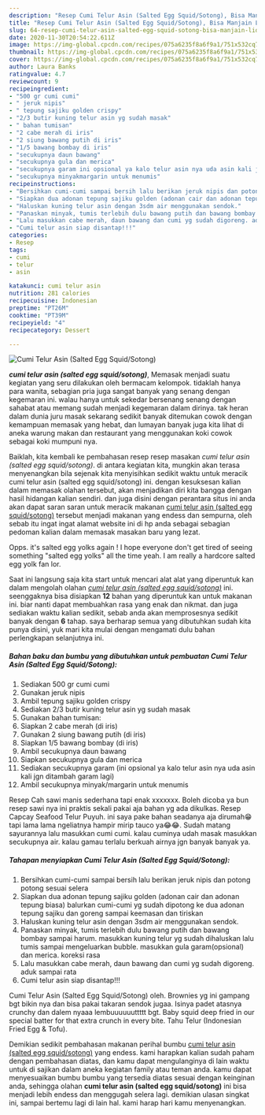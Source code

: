 ```yaml
---
description: "Resep Cumi Telur Asin (Salted Egg Squid/Sotong), Bisa Manjain Lidah"
title: "Resep Cumi Telur Asin (Salted Egg Squid/Sotong), Bisa Manjain Lidah"
slug: 64-resep-cumi-telur-asin-salted-egg-squid-sotong-bisa-manjain-lidah
date: 2020-11-30T20:54:22.611Z
image: https://img-global.cpcdn.com/recipes/075a6235f8a6f9a1/751x532cq70/cumi-telur-asin-salted-egg-squidsotong-foto-resep-utama.jpg
thumbnail: https://img-global.cpcdn.com/recipes/075a6235f8a6f9a1/751x532cq70/cumi-telur-asin-salted-egg-squidsotong-foto-resep-utama.jpg
cover: https://img-global.cpcdn.com/recipes/075a6235f8a6f9a1/751x532cq70/cumi-telur-asin-salted-egg-squidsotong-foto-resep-utama.jpg
author: Laura Banks
ratingvalue: 4.7
reviewcount: 9
recipeingredient:
- "500 gr cumi cumi"
- " jeruk nipis"
- " tepung sajiku golden crispy"
- "2/3 butir kuning telur asin yg sudah masak"
- " bahan tumisan"
- "2 cabe merah di iris"
- "2 siung bawang putih di iris"
- "1/5 bawang bombay di iris"
- "secukupnya daun bawang"
- "secukupnya gula dan merica"
- "secukupnya garam ini opsional ya kalo telur asin nya uda asin kali jgn ditambah garam lagi"
- "secukupnya minyakmargarin untuk menumis"
recipeinstructions:
- "Bersihkan cumi-cumi sampai bersih lalu berikan jeruk nipis dan potong potong sesuai selera"
- "Siapkan dua adonan tepung sajiku golden (adonan cair dan adonan tepung biasa) balurkan cumi-cumi yg sudah dipotong ke dua adonan tepung sajiku dan goreng sampai keemasan dan tiriskan"
- "Haluskan kuning telur asin dengan 3sdm air menggunakan sendok."
- "Panaskan minyak, tumis terlebih dulu bawang putih dan bawang bombay sampai harum. masukkan kuning telur yg sudah dihaluskan lalu tumis sampai mengeluarkan bubble. masukkan gula garam(opsional) dan merica. koreksi rasa"
- "Lalu masukkan cabe merah, daun bawang dan cumi yg sudah digoreng. aduk sampai rata"
- "Cumi telur asin siap disantap!!!"
categories:
- Resep
tags:
- cumi
- telur
- asin

katakunci: cumi telur asin 
nutrition: 281 calories
recipecuisine: Indonesian
preptime: "PT26M"
cooktime: "PT39M"
recipeyield: "4"
recipecategory: Dessert

---
```



![Cumi Telur Asin (Salted Egg Squid/Sotong)](https://img-global.cpcdn.com/recipes/075a6235f8a6f9a1/751x532cq70/cumi-telur-asin-salted-egg-squidsotong-foto-resep-utama.jpg)

<b><i>cumi telur asin (salted egg squid/sotong)</i></b>, Memasak menjadi suatu kegiatan yang seru dilakukan oleh bermacam kelompok. tidaklah hanya para wanita, sebagian pria juga sangat banyak yang senang dengan kegemaran ini. walau hanya untuk sekedar bersenang senang dengan sahabat atau memang sudah menjadi kegemaran dalam dirinya. tak heran dalam dunia juru masak sekarang sedikit banyak ditemukan cowok dengan kemampuan memasak yang hebat, dan lumayan banyak juga kita lihat di aneka warung makan dan restaurant yang menggunakan koki cowok sebagai koki mumpuni nya.

Baiklah, kita kembali ke pembahasan resep resep masakan <i>cumi telur asin (salted egg squid/sotong)</i>. di antara kegiatan kita, mungkin akan terasa menyenangkan bila sejenak kita menyisihkan sedikit waktu untuk meracik cumi telur asin (salted egg squid/sotong) ini. dengan kesuksesan kalian dalam memasak olahan tersebut, akan menjadikan diri kita bangga dengan hasil hidangan kalian sendiri. dan juga disini dengan perantara situs ini anda akan dapat saran saran untuk meracik makanan <u>cumi telur asin (salted egg squid/sotong)</u> tersebut menjadi makanan yang endess dan sempurna, oleh sebab itu ingat ingat alamat website ini di hp anda sebagai sebagian pedoman kalian dalam memasak masakan baru yang lezat.

Opps. it&#39;s salted egg yolks again ! I hope everyone don&#39;t get tired of seeing something &#34;salted egg yolks&#34; all the time yeah. I am really a hardcore salted egg yolk fan lor.


Saat ini langsung saja kita start untuk mencari alat alat yang diperuntuk kan dalam mengolah olahan <u><i>cumi telur asin (salted egg squid/sotong)</i></u> ini. seenggaknya bisa disiapkan <b>12</b> bahan yang diperuntuk kan untuk makanan ini. biar nanti dapat membuahkan rasa yang enak dan nikmat. dan juga sediakan waktu kalian sedikit, sebab anda akan memprosesnya sedikit banyak dengan <b>6</b> tahap. saya berharap semua yang dibutuhkan sudah kita punya disini, yuk mari kita mulai dengan mengamati dulu bahan perlengkapan selanjutnya ini.

<!--inarticleads1-->

##### Bahan baku dan bumbu yang dibutuhkan untuk pembuatan Cumi Telur Asin (Salted Egg Squid/Sotong):

1. Sediakan 500 gr cumi cumi
1. Gunakan  jeruk nipis
1. Ambil  tepung sajiku golden crispy
1. Sediakan 2/3 butir kuning telur asin yg sudah masak
1. Gunakan  bahan tumisan:
1. Siapkan 2 cabe merah (di iris)
1. Gunakan 2 siung bawang putih (di iris)
1. Siapkan 1/5 bawang bombay (di iris)
1. Ambil secukupnya daun bawang
1. Siapkan secukupnya gula dan merica
1. Sediakan secukupnya garam (ini opsional ya kalo telur asin nya uda asin kali jgn ditambah garam lagi)
1. Ambil secukupnya minyak/margarin untuk menumis


Resep Cah sawi manis sederhana tapi enak xxxxxxx. Boleh dicoba ya bun resep sawi nya ini praktis sekali pakai aja bahan yg ada dikulkas. Resep Capcay Seafood Telur Puyuh. ini saya pake bahan seadanya aja dirumah😁 tapi lama lama ngeliatnya hampir mirip tauco ya😂😂. Sudah matang sayurannya lalu masukkan cumi cumi. kalau cuminya udah masak masukkan secukupnya air. kalau gamau terlalu berkuah airnya jgn banyak banyak ya. 

<!--inarticleads2-->

##### Tahapan menyiapkan Cumi Telur Asin (Salted Egg Squid/Sotong):

1. Bersihkan cumi-cumi sampai bersih lalu berikan jeruk nipis dan potong potong sesuai selera
1. Siapkan dua adonan tepung sajiku golden (adonan cair dan adonan tepung biasa) balurkan cumi-cumi yg sudah dipotong ke dua adonan tepung sajiku dan goreng sampai keemasan dan tiriskan
1. Haluskan kuning telur asin dengan 3sdm air menggunakan sendok.
1. Panaskan minyak, tumis terlebih dulu bawang putih dan bawang bombay sampai harum. masukkan kuning telur yg sudah dihaluskan lalu tumis sampai mengeluarkan bubble. masukkan gula garam(opsional) dan merica. koreksi rasa
1. Lalu masukkan cabe merah, daun bawang dan cumi yg sudah digoreng. aduk sampai rata
1. Cumi telur asin siap disantap!!!


Cumi Telur Asin (Salted Egg Squid/Sotong) oleh. Brownies yg ini gampang bgt bikin nya dan bisa pakai takaran sendok jugaa. Isinya padet atasnya crunchy dan dalem nyaaa lembuuuuuuttttt bgt. Baby squid deep fried in our special batter for that extra crunch in every bite. Tahu Telur (Indonesian Fried Egg &amp; Tofu). 

Demikian sedikit pembahasan makanan perihal bumbu <u>cumi telur asin (salted egg squid/sotong)</u> yang endess. kami harapkan kalian sudah paham dengan pembahasan diatas, dan kamu dapat mengulanginya di lain waktu untuk di sajikan dalam aneka kegiatan family atau teman anda. kamu dapat menyesuaikan bumbu bumbu yang tersedia diatas sesuai dengan keinginan anda, sehingga olahan <b>cumi telur asin (salted egg squid/sotong)</b> ini bisa menjadi lebih endess dan menggugah selera lagi. demikian ulasan singkat ini, sampai bertemu lagi di lain hal. kami harap hari kamu menyenangkan.
